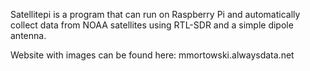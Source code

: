 Satellitepi is a program that can run on Raspberry Pi and automatically collect data from NOAA satellites using RTL-SDR and a simple dipole antenna.

Website with images can be found here:
mmortowski.alwaysdata.net
